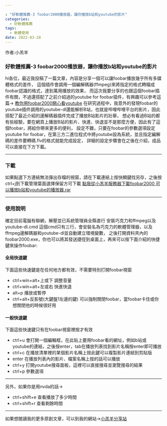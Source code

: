 ```yaml
---
  : "好軟體推薦-3 foobar2000播放器，讓你播放b站和youtube的影片"
categories:
  - 好軟體推薦
tags: 
  - 軟體使用
date: 2022-03-28
---
```


作者:小羔羊


### 好軟體推薦-3 foobar2000播放器，讓你播放b站和youtube的影片

hi各位，最近我投稿了一篇文章，內容是分享一個可以讓foobar播放幾乎所有多媒體格式的差件，
這個插件會調用一個編解碼器(ffmpeg)來將指定的格式轉檔成foobar認識的格式，達到萬用播放的效果，
而這次我要分享的也跟這個foobar插件有關，不過還搭配了之前介紹過的youtube for foobar插件，有興趣可以參考這篇→
[教你用foobar2000開心看youtube](https://www.nvda.org.tw/teaching/article/ui=2004160143tm=1937079283)
在研究過程中，我意外的發現foobar的youtube插件調用的youtube-dl還能解析B站，也就是哔哩哔哩平台的影片，因此搭配了最近介紹的邊解碼器插件完成了播放B站影片的壯舉，
想必有看過B站的都有些經驗，要在網頁上播放B站的影片、快進、快退並不是那麼方便，因此有了這個foobar，將給你帶來更多的便利，
設定不難，只要在foobar的參數選項設定youtube for foobar，在第三方二進位程式中將youtube設為系統，並且指定編解碼的差件要轉碼.flv的格式就能完成設定，
詳細的設定步驟會在之後在介紹，成品可以直接在下方下載。

---


### 下載

如果點選下方連結無法彈出存檔的視窗，請在下載連結上按快顯鍵找另存，之後按ctrl+j到下載管理葉面選擇保留方可下載
[點我從小羔羊服務器下載foobar2000 可以播放b站和youtube的播放器.rar](https://file.lamb.tw/f/abd6ee6f81714568b1f7/?dl=1)

---


### 使用說明

確定目前電腦有聯網，解壓並已系統管理員全縣直行
安裝巧克力和ffmpeg以及youtube-dl.cmd
這個cmd只有三行，會安裝名為巧克力的軟體管理器，以及ffmpeg邊解碼器和youtube-dl並自動建立環境變數，
之後打開資料夾內的foobar2000.exe，你也可以將其發送捷徑到桌面上，再來可以按下面介紹的快捷鍵來操作foobar:

#### 全局快速鍵

下面這些快速鍵是在任何地方都有效，不需要特別打開foobar視窗

* ctrl+win+alt+上或下 調整音量
* ctrl+win+alt+左或右 快進快退
* alt+p 播放或暫停
* ctrl+alt+反影號(大鍵盤1左邊的鍵) 可以強制關閉foobar，當foobar卡住或你想關閉他的時候很好用


#### 一般快速鍵

下面這些快速鍵只有在foobar視窗裡按才有效


* ctrl+u 會打開一個編輯框，在此貼上要用foobar看的網址，例如b站或youtube的連結，之後按enter，tab在播放列表找到影片名稱按enter即可播放
* ctrl+c 在播放清單裡的某個影片名稱上按此鍵可以複製影片連結到剪貼版
* enter 在播放列表內的影片、檔案名稱上按的話可以播放
* ctrl+y 打開youtube搜尋面板，這裡可以直接搜尋並瀏覽搜尋的結果
* ctrl+p 參數選項


---

另外，如果你是用nvda的話→

* ctrl+shift+e 查看播放了多少時間
* ctrl+shift+r 查看剩餘時間


---

如果想閱讀我的更多原創文章，可以到我的網站→[小羔羊分享站](https://lamb.tw/)